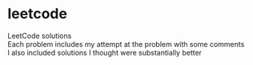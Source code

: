 # leetcode
LeetCode solutions  
Each problem includes my attempt at the problem with some comments  
I also included solutions I thought were substantially better
